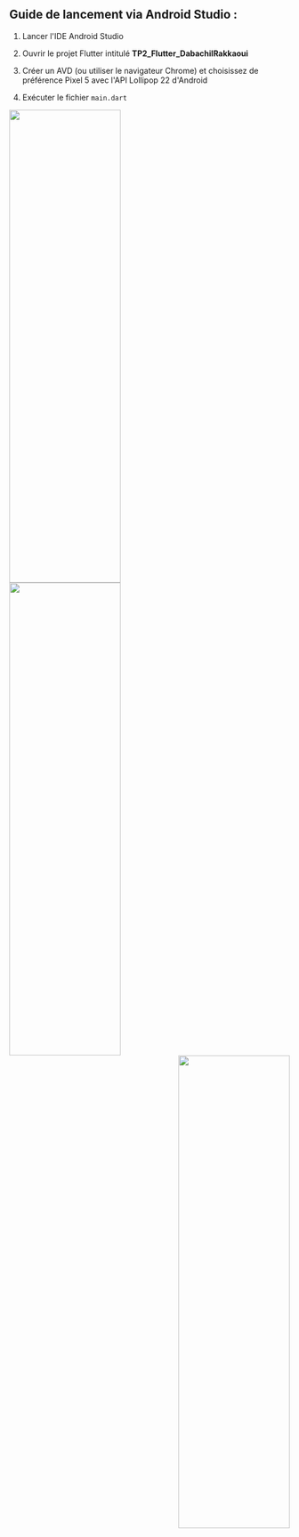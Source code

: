 Guide de lancement via Android Studio :
-----------------------------------------

1. Lancer l'IDE Android Studio

2. Ouvrir le projet Flutter intitulé <b>TP2_Flutter_DabachilRakkaoui</b> 

3. Créer un AVD (ou utiliser le navigateur Chrome) et choisissez de préférence Pixel 5 avec l'API Lollipop 22 d'Android

4. Exécuter le fichier `main.dart` 

<div class="row">
  <div class="column">
    <img align="left" src="./Exercice1.gif?raw=true" width="200" height="850">
  </div>
  <div class="column">
    <img align="center" src="./Exercice2.gif?raw=true" width="200" height="850">
  </div>
  <div class="column">
    <img align="right" src="./WeatherApp.gif?raw=true" width="200" height="850">
  </div>
</div>
